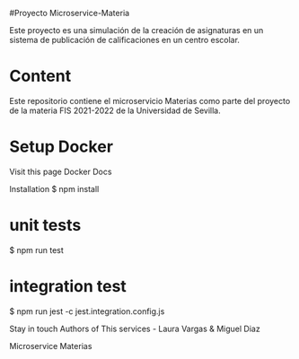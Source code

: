 #Proyecto Microservice-Materia

Este proyecto es una simulación de la creación de asignaturas en un sistema de publicación de calificaciones en un centro escolar.


# Content
Este repositorio contiene el microservicio Materias como parte del proyecto de la materia FIS 2021-2022 de la Universidad de Sevilla.

# Setup Docker
Visit this page Docker Docs


Installation
$ npm install

# unit tests
$ npm run test

# integration test
$ npm run jest -c jest.integration.config.js

Stay in touch
Authors of This services - Laura Vargas & Miguel Diaz 

Microservice Materias
